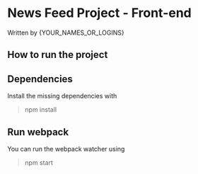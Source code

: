 # News Feed Project - Front-end

Written by {YOUR_NAMES_OR_LOGINS}

## How to run the project

## Dependencies

Install the missing dependencies with 
> npm install

## Run webpack

You can run the webpack watcher using 
> npm start
